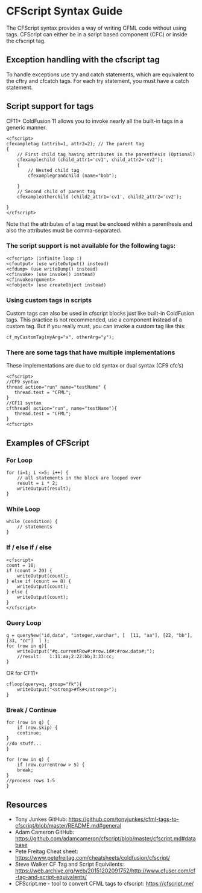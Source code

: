 # CFScript Syntax Guide

The CFScript syntax provides a way of writing CFML code without using tags. CFScript can either be in a script based component (CFC) or inside the cfscript tag.



## Exception handling with the cfscript tag

To handle exceptions use try and catch statements, which are equivalent to the cftry and cfcatch tags. For each try statement, you must have a catch statement. 


## Script support for tags

CF11+ ColdFusion 11 allows you to invoke nearly all the built-in tags in a generic manner. 

    <cfscript>
    cfexampletag (attrib=1, attr2=2); // The parent tag
    {
        // First child tag having attributes in the parenthesis (Optional)
        cfexamplechild (child_attr1='cv1', child_attr2='cv2');  
        {
            // Nested child tag
            cfexamplegrandchild (name="bob"); 
 
        }
        // Second child of parent tag
        cfexampleotherchild (child2_attr1='cv1', child2_attr2='cv2');
 
    }
    </cfscript>

Note that the attributes of a tag must be enclosed within a parenthesis and also the attributes must be comma-separated.

### The script support is not available for the following tags:

    <cfscript> (infinite loop :)
    <cfoutput> (use writeOutput() instead)
    <cfdump> (use writeDump() instead)
    <cfinvoke> (use invoke() instead)
    <cfinvokeargument>
    <cfobject> (use createObject instead)


### Using custom tags in scripts

Custom tags can also be used  in cfscript blocks just like built-in ColdFusion tags. This practice is not recommended, use a component instead of a custom tag. But if you really must, you can invoke a custom tag like this:

    cf_myCustomTag(myArg="x", otherArg="y");


### There are some tags that have multiple implementations

These implementations are due to old syntax or dual syntax (CF9 cfc’s)
    
    <cfscript> 
    //CF9 syntax
    thread action="run" name="testName" {
	   thread.test = "CFML";
    }
    //CF11 syntax
    cfthread( action="run", name="testName"){
	   thread.test = "CFML";
    }
    <cfscript>

## Examples of CFScript
    
### For Loop

    for (i=1; i <=5; i++) {
        // all statements in the block are looped over
        result = i * 2;
        writeOutput(result);
    }

### While Loop
    while (condition) {
        // statements
    }

### If / else if / else 
    <cfscript>
    count = 10; 
    if (count > 20) { 
        writeOutput(count); 
    } else if (count == 8) { 
        writeOutput(count); 
    } else { 
        writeOutput(count); 
    }
    </cfscript>
    
### Query Loop

    q = queryNew("id,data", "integer,varchar", [  [11, "aa"], [22, "bb"], [33, "cc"]  ] );
    for (row in q){
        writeOutput("#q.currentRow#:#row.id#:#row.data#;"); 
        //result:   1:11:aa;2:22:bb;3:33:cc;
    }

OR for CF11+

    cfloop(query=q, group="fk"){
        writeOutput("<strong>#fk#</strong>");
    }

### Break / Continue    

    for (row in q) {
        if (row.skip) {
	    continue;
	}
	//do stuff...
    }
    
    for (row in q) {
        if (row.currentrow > 5) {
	    break;
	}
	//process rows 1-5
    }
    

## Resources

* Tony Junkes GitHub: https://github.com/tonyjunkes/cfml-tags-to-cfscript/blob/master/README.md#general
* Adam Cameron GitHub: https://github.com/adamcameron/cfscript/blob/master/cfscript.md#database
* Pete Freitag Cheat sheet: https://www.petefreitag.com/cheatsheets/coldfusion/cfscript/
* Steve Walker CF Tag and Script Equivilents: https://web.archive.org/web/20151202091752/http://www.cfuser.com/cf-tag-and-script-equivalents/
* CFScript.me - tool to convert CFML tags to cfscript: https://cfscript.me/



